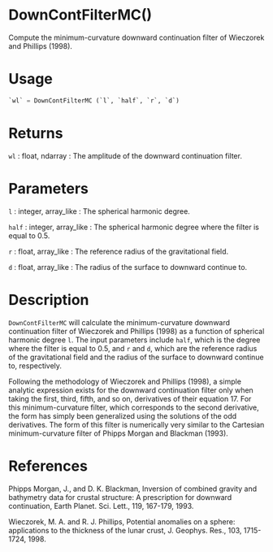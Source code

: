 # DownContFilterMC()

Compute the minimum-curvature downward continuation filter of Wieczorek and Phillips (1998).

# Usage

```python
`wl` = DownContFilterMC (`l`, `half`, `r`, `d`)
```

# Returns

`wl` : float, ndarray
:   The amplitude of the downward continuation filter.

# Parameters

`l` : integer, array_like
:   The spherical harmonic degree.

`half` : integer, array_like
:   The spherical harmonic degree where the filter is equal to 0.5.

`r` : float, array_like
:   The reference radius of the gravitational field.

`d` : float, array_like
:   The radius of the surface to downward continue to.

# Description

`DownContFilterMC` will calculate the minimum-curvature downward continuation filter of Wieczorek and Phillips (1998) as a function of spherical harmonic degree `l`. The input parameters include `half`, which is the degree where the filter is equal to 0.5, and `r` and `d`, which are the reference radius of the gravitational field and the radius of the surface to downward continue to, respectively.

Following the methodology of Wieczorek and Phillips (1998), a simple analytic expression exists for the downward continuation filter only when taking the first, third, fifth, and so on, derivatives of their equation 17. For this minimum-curvature filter, which corresponds to the second derivative, the form has simply been generalized using the solutions of the odd derivatives. The form of this filter is numerically very similar to the Cartesian minimum-curvature filter of Phipps Morgan and Blackman (1993).

# References

Phipps Morgan, J., and D. K. Blackman, Inversion of combined gravity and bathymetry data for crustal structure: A prescription for downward continuation, Earth Planet. Sci. Lett., 119, 167-179, 1993.

Wieczorek, M. A. and R. J. Phillips, Potential anomalies on a sphere: applications to the thickness of the lunar crust, J. Geophys. Res., 103, 1715-1724, 1998.
